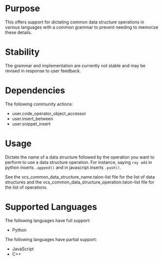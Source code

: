 # Purpose

This offers support for dictating common data structure operations in various languages with a common grammar to prevent needing to memorize these details.

# Stability
The grammar and implementation are currently not stable and may be revised in response to user feedback.

# Dependencies
The following community actions:
- user.code_operator_object_accessor
- user.insert_between
- user.snippet_insert

# Usage
Dictate the name of a data structure followed by the operation you want to perform to use a data structure operation. For instance, saying `ray add` in python inserts `.append()` and in javascript inserts `.push()`.

See the vcs_common_data_structure_name.talon-list file for the list of data structures and the vcs_common_data_structure_operation.talon-list file for the list of operations.

# Supported Languages
The following languages have full support:
- Python

The following languages have partial support:
- JavaScript
- C++